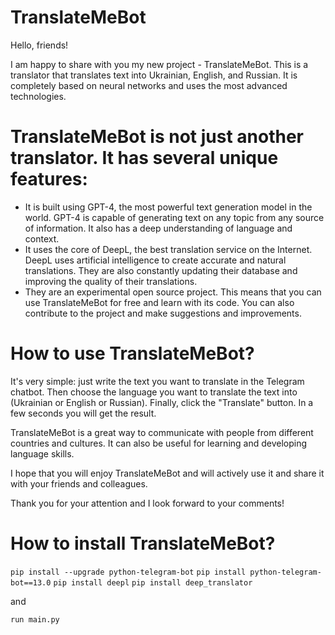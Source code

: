 # TranslateMeBot
Hello, friends!

I am happy to share with you my new project - TranslateMeBot. This is a translator that translates text into Ukrainian, English, and Russian. It is completely based on neural networks and uses the most advanced technologies.

# TranslateMeBot is not just another translator. It has several unique features:

- It is built using GPT-4, the most powerful text generation model in the world. GPT-4 is capable of generating text on any topic from any source of information. It also has a deep understanding of language and context.
- It uses the core of DeepL, the best translation service on the Internet. DeepL uses artificial intelligence to create accurate and natural translations. They are also constantly updating their database and improving the quality of their translations.
- They are an experimental open source project. This means that you can use TranslateMeBot for free and learn with its code. You can also contribute to the project and make suggestions and improvements.

# How to use TranslateMeBot? 
It's very simple: just write the text you want to translate in the Telegram chatbot. Then choose the language you want to translate the text into (Ukrainian or English or Russian). Finally, click the "Translate" button. In a few seconds you will get the result.

TranslateMeBot is a great way to communicate with people from different countries and cultures. It can also be useful for learning and developing language skills.

I hope that you will enjoy TranslateMeBot and will actively use it and share it with your friends and colleagues.

Thank you for your attention and I look forward to your comments!

# How to install TranslateMeBot? 
`pip install --upgrade python-telegram-bot` 
`pip install python-telegram-bot==13.0`
`pip install deepl`
`pip install deep_translator`

and

`run main.py`

